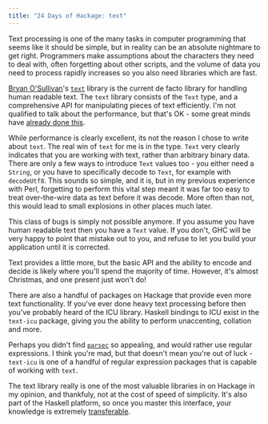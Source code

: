 ```yaml
---
title: "24 Days of Hackage: text"
---
```


Text processing is one of the many tasks in computer programming that seems like
it should be simple, but in reality can be an absolute nightmare to get
right. Programmers make assumptions about the characters they need to deal with,
often forgetting about other scripts, and the volume of data you need to process
rapidly increases so you also need libraries which are fast.

[Bryan O'Sullivan](http://www.serpentine.com/blog/)'s
[`text`](http://hackage.haskell.org/package/text) library is the current de
facto library for handling human readable text. The `text` library consists of
the `Text` type, and a comprehensive API for manipulating pieces of text
efficiently. I'm not qualified to talk about the performance, but that's OK -
some great minds have
[already done this](http://www.serpentine.com/blog/2009/10/09/announcing-a-major-revision-of-the-haskell-text-library/).

While performance is clearly excellent, its not the reason I chose to write
about `text`. The real win of `text` for me is in the type. `Text` very clearly
indicates that you are working with text, rather than arbitrary binary
data. There are only a few ways to introduce `Text` values too - you either need
a `String`, or you have to specifically decode to `Text`, for example with
`decodeUtf8`. This sounds so simple, and it is, but in my previous experience
with Perl, forgetting to perform this vital step meant it was far too easy to
treat over-the-wire data as text before it was decode. More often than not, this
would lead to small explosions in other places much later.

This class of bugs is simply not possible anymore. If you assume you have human
readable text then you have a `Text` value. If you don't, GHC will be very happy
to point that mistake out to you, and refuse to let you build your application
until it is corrected.

Text provides a little more, but the basic API and the ability to encode and
decide is likely where you'll spend the majority of time. However, it's almost
Christmas, and one present just won't do!

There are also a handful of packages on Hackage that provide even more text
functionality. If you've ever done heavy text processing before then you've
probably heard of the ICU library. Haskell bindings to ICU exist in the
`text-icu` package, giving you the ability to perform unaccenting, collation and
more.

Perhaps you didn't find
[`parsec`](/posts/2012-12-10-24-days-of-hackage-parsec.html) so appealing, and
would rather use regular expressions. I think you're mad, but that doesn't mean
you're out of luck - `text-icu` is one of a handful of regular expression
packages that is capable of working with `text`.

The text library really is one of the most valuable libraries in on Hackage in
my opinion, and thankfuly, not at the cost of speed of simplicity. It's also
part of the Haskell platform, so once you master this interface, your knowledge
is extremely [transferable](http://packdeps.haskellers.com/reverse/text).
